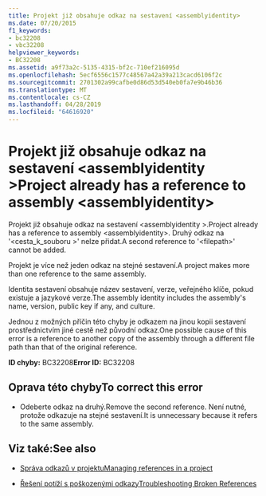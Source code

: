```yaml
---
title: Projekt již obsahuje odkaz na sestavení <assemblyidentity>
ms.date: 07/20/2015
f1_keywords:
- bc32208
- vbc32208
helpviewer_keywords:
- BC32208
ms.assetid: a9f73a2c-5135-4315-bf2c-710ef216095d
ms.openlocfilehash: 5ecf6556c1577c48567a42a39a213cacd6106f2c
ms.sourcegitcommit: 2701302a99cafbe0d86d53d540eb0fa7e9b46b36
ms.translationtype: MT
ms.contentlocale: cs-CZ
ms.lasthandoff: 04/28/2019
ms.locfileid: "64616920"
---
```

# <a name="project-already-has-a-reference-to-assembly-assemblyidentity"></a><span data-ttu-id="50e26-102">Projekt již obsahuje odkaz na sestavení \<assemblyidentity ></span><span class="sxs-lookup"><span data-stu-id="50e26-102">Project already has a reference to assembly \<assemblyidentity></span></span>
<span data-ttu-id="50e26-103">Projekt již obsahuje odkaz na sestavení \<assemblyidentity >.</span><span class="sxs-lookup"><span data-stu-id="50e26-103">Project already has a reference to assembly \<assemblyidentity>.</span></span> <span data-ttu-id="50e26-104">Druhý odkaz na '\<cesta_k_souboru >' nelze přidat.</span><span class="sxs-lookup"><span data-stu-id="50e26-104">A second reference to '\<filepath>' cannot be added.</span></span>  
  
 <span data-ttu-id="50e26-105">Projekt je více než jeden odkaz na stejné sestavení.</span><span class="sxs-lookup"><span data-stu-id="50e26-105">A project makes more than one reference to the same assembly.</span></span>  
  
 <span data-ttu-id="50e26-106">Identita sestavení obsahuje název sestavení, verze, veřejného klíče, pokud existuje a jazykové verze.</span><span class="sxs-lookup"><span data-stu-id="50e26-106">The assembly identity includes the assembly's name, version, public key if any, and culture.</span></span>  
  
 <span data-ttu-id="50e26-107">Jednou z možných příčin této chyby je odkazem na jinou kopii sestavení prostřednictvím jiné cestě než původní odkaz.</span><span class="sxs-lookup"><span data-stu-id="50e26-107">One possible cause of this error is a reference to another copy of the assembly through a different file path than that of the original reference.</span></span>  
  
 <span data-ttu-id="50e26-108">**ID chyby:** BC32208</span><span class="sxs-lookup"><span data-stu-id="50e26-108">**Error ID:** BC32208</span></span>  
  
## <a name="to-correct-this-error"></a><span data-ttu-id="50e26-109">Oprava této chyby</span><span class="sxs-lookup"><span data-stu-id="50e26-109">To correct this error</span></span>  
  
- <span data-ttu-id="50e26-110">Odeberte odkaz na druhý.</span><span class="sxs-lookup"><span data-stu-id="50e26-110">Remove the second reference.</span></span> <span data-ttu-id="50e26-111">Není nutné, protože odkazuje na stejné sestavení.</span><span class="sxs-lookup"><span data-stu-id="50e26-111">It is unnecessary because it refers to the same assembly.</span></span>  
  
## <a name="see-also"></a><span data-ttu-id="50e26-112">Viz také:</span><span class="sxs-lookup"><span data-stu-id="50e26-112">See also</span></span>

- [<span data-ttu-id="50e26-113">Správa odkazů v projektu</span><span class="sxs-lookup"><span data-stu-id="50e26-113">Managing references in a project</span></span>](/visualstudio/ide/managing-references-in-a-project)

- [<span data-ttu-id="50e26-114">Řešení potíží s poškozenými odkazy</span><span class="sxs-lookup"><span data-stu-id="50e26-114">Troubleshooting Broken References</span></span>](/visualstudio/ide/troubleshooting-broken-references)

